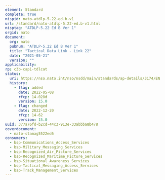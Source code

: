 ```yaml
---
element: Standard
complete: true
nispid: nato-atdlp-5.22-ed.b-v1
url: /standard/nato-atdlp-5.22-ed.b-v1.html
nisptag: "ATDLP-5.22 Ed B Ver 1"
orgid: nato
document:
  org: nato
  pubnum: "ATDLP-5.22 Ed B Ver 1"
  title: "Tactical Data Link - Link 22"
  date: "2021-05-21"
  version: ""
applicability:
rp: c3b-cap1-tdlcat
status:
  uri: https://nso.nato.int/nso/nsdd/main/standards/ap-details/3174/EN
  history: 
    - flag: added
      date: 2022-05-08
      rfcp: 14-028d
      version: 15.0
    - flag: changed
      date: 2022-12-20
      rfcp: 14-62
      version: 15.0
uuid: 377a76fd-b2cd-44c3-913e-33abbba8b478
coverdocument:
  - nato-stanag5522ed6
consumers:
  - bsp-Communications_Access_Services
  - bsp-Military_Messaging_Services
  - bsp-Recognized_Air_Picture_Services
  - bsp-Recognized_Maritime_Picture_Services
  - bsp-Situational_Awareness_Services
  - bsp-Tactical_Messaging_Access_Services
  - bsp-Track_Management_Services
---
```

